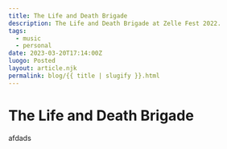 ```yaml
---
title: The Life and Death Brigade
description: The Life and Death Brigade at Zelle Fest 2022.
tags:
  - music
  - personal
date: 2023-03-20T17:14:00Z
luogo: Posted
layout: article.njk
permalink: blog/{{ title | slugify }}.html
---
```

# The Life and Death Brigade

afdads